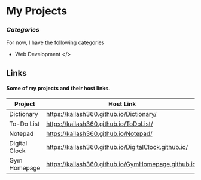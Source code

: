 # My Projects
### _Categories_

For now, I have the following categories

- Web Development </>
## Links

#### Some of my projects and their host links.
| Project | Host Link |
| ------ | ------ |
|Dictionary| https://kailash360.github.io/Dictionary/ |
|To-Do List    | https://kailash360.github.io/ToDoList/     |
| Notepad      | https://kailash360.github.io/Notepad/      |
|Digital Clock | https://kailash360.github.io/DigitalClock.github.io/ |
| Gym Homepage | https://kailash360.github.io/GymHomepage.github.io/  |
